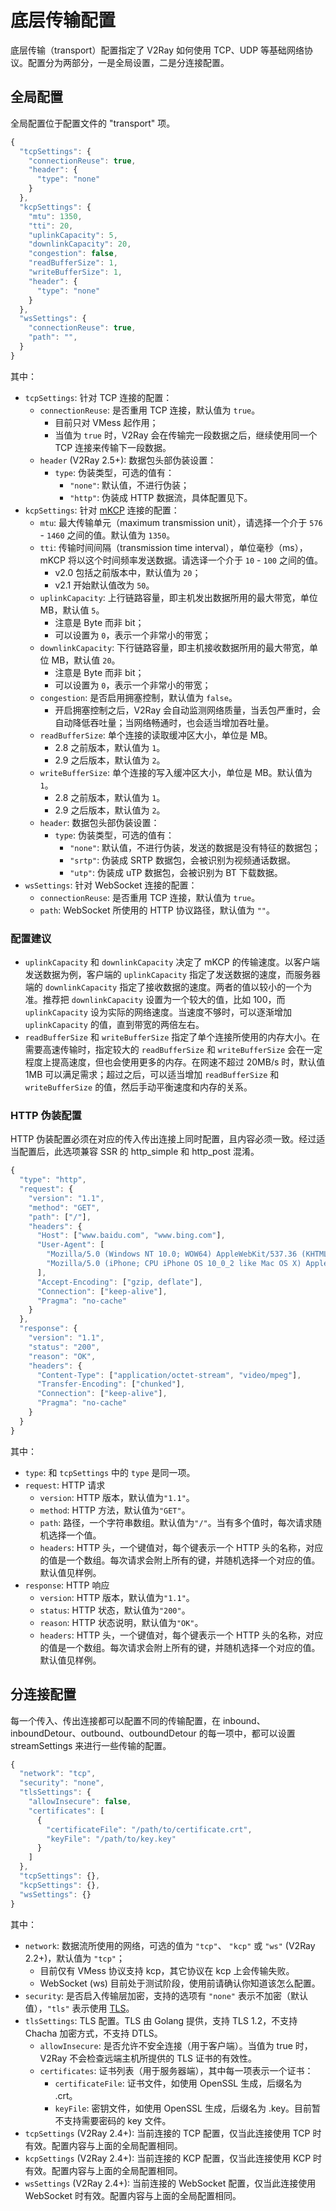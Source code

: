 # 底层传输配置

底层传输（transport）配置指定了 V2Ray 如何使用 TCP、UDP 等基础网络协议。配置分为两部分，一是全局设置，二是分连接配置。

## 全局配置

全局配置位于配置文件的 "transport" 项。

```javascript
{
  "tcpSettings": {
    "connectionReuse": true,
    "header": {
      "type": "none"
    }
  },
  "kcpSettings": {
    "mtu": 1350,
    "tti": 20,
    "uplinkCapacity": 5,
    "downlinkCapacity": 20,
    "congestion": false,
    "readBufferSize": 1,
    "writeBufferSize": 1,
    "header": {
      "type": "none"
    }
  },
  "wsSettings": {
    "connectionReuse": true,
    "path": "",
  }
}
```

其中：

* `tcpSettings`: 针对 TCP 连接的配置：
  * `connectionReuse`: 是否重用 TCP 连接，默认值为 `true`。
    * 目前只对 VMess 起作用；
    * 当值为 `true` 时，V2Ray 会在传输完一段数据之后，继续使用同一个 TCP 连接来传输下一段数据。
  * `header` (V2Ray 2.5+): 数据包头部伪装设置：
    * `type`: 伪装类型，可选的值有：
      * `"none"`: 默认值，不进行伪装；
      * `"http"`: 伪装成 HTTP 数据流，具体配置见下。
* `kcpSettings`: 针对 [mKCP](../chapter_03/kcp.md) 连接的配置：
  * `mtu`: 最大传输单元（maximum transmission unit），请选择一个介于 `576` - `1460` 之间的值。默认值为 `1350`。
  * `tti`: 传输时间间隔（transmission time interval），单位毫秒（ms），mKCP 将以这个时间频率发送数据。请选译一个介于 `10` - `100` 之间的值。
    * v2.0 包括之前版本中，默认值为 `20`；
    * v2.1 开始默认值改为 `50`。
  * `uplinkCapacity`: 上行链路容量，即主机发出数据所用的最大带宽，单位 MB，默认值 `5`。
    * 注意是 Byte 而非 bit；
    * 可以设置为 `0`，表示一个非常小的带宽；
  * `downlinkCapacity`: 下行链路容量，即主机接收数据所用的最大带宽，单位 MB，默认值 `20`。
    * 注意是 Byte 而非 bit；
    * 可以设置为 `0`，表示一个非常小的带宽；
  * `congestion`: 是否启用拥塞控制，默认值为 `false`。
    * 开启拥塞控制之后，V2Ray 会自动监测网络质量，当丢包严重时，会自动降低吞吐量；当网络畅通时，也会适当增加吞吐量。
  * `readBufferSize`: 单个连接的读取缓冲区大小，单位是 MB。
    * 2.8 之前版本，默认值为 `1`。
    * 2.9 之后版本，默认值为 `2`。
  * `writeBufferSize`: 单个连接的写入缓冲区大小，单位是 MB。默认值为 `1`。
    * 2.8 之前版本，默认值为 `1`。
    * 2.9 之后版本，默认值为 `2`。
  * `header`: 数据包头部伪装设置：
    * `type`: 伪装类型，可选的值有： 
      * `"none"`: 默认值，不进行伪装，发送的数据是没有特征的数据包；
      * `"srtp"`: 伪装成 SRTP 数据包，会被识别为视频通话数据。
      * `"utp"`: 伪装成 uTP 数据包，会被识别为 BT 下载数据。
* `wsSettings`: 针对 WebSocket 连接的配置：
  * `connectionReuse`: 是否重用 TCP 连接，默认值为 `true`。
  * `path`: WebSocket 所使用的 HTTP 协议路径，默认值为 `""`。

### 配置建议

* `uplinkCapacity` 和 `downlinkCapacity` 决定了 mKCP 的传输速度。以客户端发送数据为例，客户端的 `uplinkCapacity` 指定了发送数据的速度，而服务器端的 `downlinkCapacity` 指定了接收数据的速度。两者的值以较小的一个为准。推荐把 `downlinkCapacity` 设置为一个较大的值，比如 100，而 `uplinkCapacity` 设为实际的网络速度。当速度不够时，可以逐渐增加 `uplinkCapacity` 的值，直到带宽的两倍左右。
* `readBufferSize` 和 `writeBufferSize` 指定了单个连接所使用的内存大小。在需要高速传输时，指定较大的 `readBufferSize` 和 `writeBufferSize` 会在一定程度上提高速度，但也会使用更多的内存。在网速不超过 20MB/s 时，默认值 1MB 可以满足需求；超过之后，可以适当增加 `readBufferSize` 和 `writeBufferSize` 的值，然后手动平衡速度和内存的关系。

### HTTP 伪装配置

HTTP 伪装配置必须在对应的传入传出连接上同时配置，且内容必须一致。经过适当配置后，此选项兼容 SSR 的 http\_simple 和 http\_post 混淆。

```javascript
{
  "type": "http",
  "request": {
    "version": "1.1",
    "method": "GET",
    "path": ["/"],
    "headers": {
      "Host": ["www.baidu.com", "www.bing.com"],
      "User-Agent": [
        "Mozilla/5.0 (Windows NT 10.0; WOW64) AppleWebKit/537.36 (KHTML, like Gecko) Chrome/53.0.2785.143 Safari/537.36",
        "Mozilla/5.0 (iPhone; CPU iPhone OS 10_0_2 like Mac OS X) AppleWebKit/601.1 (KHTML, like Gecko) CriOS/53.0.2785.109 Mobile/14A456 Safari/601.1.46"
      ],
      "Accept-Encoding": ["gzip, deflate"],
      "Connection": ["keep-alive"],
      "Pragma": "no-cache"
    }
  },
  "response": {
    "version": "1.1",
    "status": "200",
    "reason": "OK",
    "headers": {
      "Content-Type": ["application/octet-stream", "video/mpeg"],
      "Transfer-Encoding": ["chunked"],
      "Connection": ["keep-alive"],
      "Pragma": "no-cache"
    }
  }
}
```

其中：

  * `type`: 和 `tcpSettings` 中的 `type` 是同一项。
  * `request`: HTTP 请求
    * `version`: HTTP 版本，默认值为`"1.1"`。
    * `method`: HTTP 方法，默认值为`"GET"`。
    * `path`: 路径，一个字符串数组。默认值为`"/"`。当有多个值时，每次请求随机选择一个值。
    * `headers`: HTTP 头，一个键值对，每个键表示一个 HTTP 头的名称，对应的值是一个数组。每次请求会附上所有的键，并随机选择一个对应的值。默认值见样例。
  * `response`: HTTP 响应
    * `version`: HTTP 版本，默认值为`"1.1"`。
    * `status`: HTTP 状态，默认值为`"200"`。
    * `reason`: HTTP 状态说明，默认值为`"OK"`。
    * `headers`: HTTP 头，一个键值对，每个键表示一个 HTTP 头的名称，对应的值是一个数组。每次请求会附上所有的键，并随机选择一个对应的值。默认值见样例。

## 分连接配置

每一个传入、传出连接都可以配置不同的传输配置，在 inbound、inboundDetour、outbound、outboundDetour 的每一项中，都可以设置 streamSettings 来进行一些传输的配置。

```javascript
{
  "network": "tcp",
  "security": "none",
  "tlsSettings": {
    "allowInsecure": false,
    "certificates": [
      {
        "certificateFile": "/path/to/certificate.crt",
        "keyFile": "/path/to/key.key"
      }
    ]
  },
  "tcpSettings": {},
  "kcpSettings": {},
  "wsSettings": {}
}
```

其中：

* `network`: 数据流所使用的网络，可选的值为 `"tcp"`、 `"kcp"` 或 `"ws"` (V2Ray 2.2+)，默认值为 `"tcp"`；
  * 目前仅有 VMess 协议支持 kcp，其它协议在 kcp 上会传输失败。
  * WebSocket (ws) 目前处于测试阶段，使用前请确认你知道该怎么配置。
* `security`: 是否启入传输层加密，支持的选项有 `"none"` 表示不加密（默认值），`"tls"` 表示使用 [TLS](https://en.wikipedia.org/wiki/Transport_Layer_Security)。
* `tlsSettings`: TLS 配置。TLS 由 Golang 提供，支持 TLS 1.2，不支持 Chacha 加密方式，不支持 DTLS。
  * `allowInsecure`: 是否允许不安全连接（用于客户端）。当值为 true 时，V2Ray 不会检查远端主机所提供的 TLS 证书的有效性。
  * `certificates`: 证书列表（用于服务器端），其中每一项表示一个证书：
    * `certificateFile`: 证书文件，如使用 OpenSSL 生成，后缀名为 .crt。
    * `keyFile`: 密钥文件，如使用 OpenSSL 生成，后缀名为 .key。目前暂不支持需要密码的 key 文件。
* `tcpSettings` (V2Ray 2.4+): 当前连接的 TCP 配置，仅当此连接使用 TCP 时有效。配置内容与上面的全局配置相同。
* `kcpSettings` (V2Ray 2.4+): 当前连接的 KCP 配置，仅当此连接使用 KCP 时有效。配置内容与上面的全局配置相同。
* `wsSettings` (V2Ray 2.4+): 当前连接的 WebSocket 配置，仅当此连接使用 WebSocket 时有效。配置内容与上面的全局配置相同。
